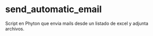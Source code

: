 # send_automatic_email
Script en Phyton que envia mails desde un listado de excel y adjunta archivos.

